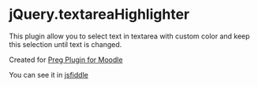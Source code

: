 jQuery.textareaHighlighter
===================

This plugin allow you to select text in textarea with custom color and keep this selection until text is changed.

Created for [Preg Plugin for Moodle](https://code.google.com/p/oasychev-moodle-plugins/)

You can see it in [jsfiddle](http://jsfiddle.net/sl1d3/VyUM3/117/)
